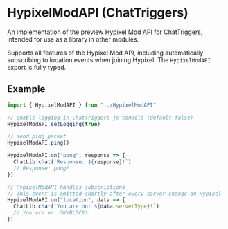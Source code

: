 # HypixelModAPI (ChatTriggers)
An implementation of the preview [Hypixel Mod API](https://github.com/HypixelDev/ModAPI) for ChatTriggers, intended for use as a library in other modules.

Supports all features of the Hypixel Mod API, including automatically subscribing to location events when joining Hypixel. The `HypixelModAPI` export is fully typed.

## Example
```js
import { HypixelModAPI } from "../HypixelModAPI"

// enable logging in ChatTriggers js console (default false)
HypixelModAPI.setLogging(true)

// send ping packet
HypixelModAPI.ping()

HypixelModAPI.on("pong", response => {
  ChatLib.chat(`Response: ${response}!`)
  // Response: pong!
})

// HypixelModAPI handles subscriptions
// This event is emitted shortly after every server change on Hypixel
HypixelModAPI.on("location", data => {
  ChatLib.chat(`You are on: ${data.serverType}!`)
  // You are on: SKYBLOCK!
})
```
